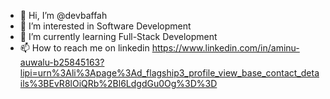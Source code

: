 - 👋 Hi, I’m @devbaffah
- 👀 I’m interested in Software Development
- 🌱 I’m currently learning Full-Stack Development
- 📫 How to reach me on linkedin https://www.linkedin.com/in/aminu-auwalu-b25845163?lipi=urn%3Ali%3Apage%3Ad_flagship3_profile_view_base_contact_details%3BEvR8lOiQRb%2Bl6LdgdGu0Og%3D%3D

<!---
devbaffah/devbaffah is a ✨ special ✨ repository because its `README.md` (this file) appears on your GitHub profile.
You can click the Preview link to take a look at your changes.
--->
